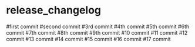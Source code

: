 # release_changelog

#first commit
#second commit
#3rd commit
#4th commit
#5th commit
#6th commit
#7th commit
#8th commit 
#9th commit
#10 commit
#11 commit
#12 commit
#13 commit
#14 commit
#15 commit
#16 commit
#17 commit
